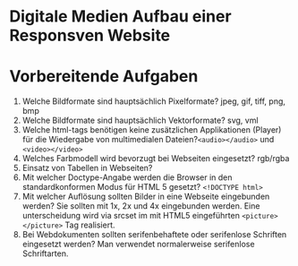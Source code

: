 Digitale Medien Aufbau einer Responsven Website
============================

# Vorbereitende Aufgaben
1. Welche Bildformate sind hauptsächlich Pixelformate? jpeg, gif, tiff, png, bmp
2. Welche Bildformate sind hauptsächlich Vektorformate? svg, vml
3. Welche html-tags benötigen keine zusätzlichen Applikationen (Player) für die Wiedergabe von multimedialen Dateien?`<audio></audio>` und `<video></video>`
4. Welches Farbmodell wird bevorzugt bei Webseiten eingesetzt? rgb/rgba
5. Einsatz von Tabellen in Webseiten?
6. Mit welcher Doctype-Angabe werden die Browser in den standardkonformen Modus für HTML 5 gesetzt? `<!DOCTYPE html>`
7. Mit welcher Auflösung sollten Bilder in eine Webseite eingebunden werden? Sie sollten mit 1x, 2x und 4x eingebunden werden. Eine unterscheidung wird via srcset im mit HTML5 eingeführten `<picture></picture>` Tag realisiert.
8. Bei Webdokumenten sollten serifenbehaftete oder serifenlose Schriften eingesetzt werden? Man verwendet normalerweise serifenlose Schriftarten.
